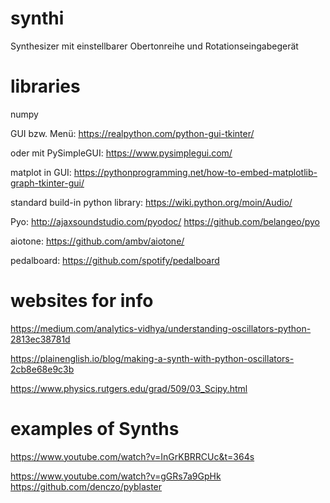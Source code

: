 # synthi
Synthesizer mit einstellbarer Obertonreihe und Rotationseingabegerät


# libraries
numpy

GUI bzw. Menü:
https://realpython.com/python-gui-tkinter/

oder mit PySimpleGUI:
https://www.pysimplegui.com/

matplot in GUI:
https://pythonprogramming.net/how-to-embed-matplotlib-graph-tkinter-gui/

standard build-in python library: 
https://wiki.python.org/moin/Audio/

Pyo: 
http://ajaxsoundstudio.com/pyodoc/
https://github.com/belangeo/pyo

aiotone:
https://github.com/ambv/aiotone/

pedalboard:
https://github.com/spotify/pedalboard

# websites for info
https://medium.com/analytics-vidhya/understanding-oscillators-python-2813ec38781d

https://plainenglish.io/blog/making-a-synth-with-python-oscillators-2cb8e68e9c3b

https://www.physics.rutgers.edu/grad/509/03_Scipy.html

# examples of Synths
https://www.youtube.com/watch?v=InGrKBRRCUc&t=364s 

https://www.youtube.com/watch?v=gGRs7a9GpHk
https://github.com/denczo/pyblaster




